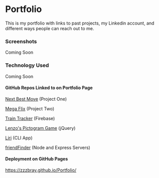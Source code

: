 # Portfolio

This is my portfolio with links to past projects, my Linkedin account, and different ways people can reach out to me.

### Screenshots
Coming Soon

### Technology Used
Coming Soon

#### GitHub Repos Linked to on Portfolio Page

[Next Best Move](https://github.com/zzzbray/evenStevens) (Project One)

[Mega Flix](https://github.com/zzzbray/projectTwo) (Project Two)

[Train Tracker](https://github.com/zzzbray/trainScheduler) (Firebase)

[Lenzo's Pictogram Game](https://github.com/zzzbray/lenzosPictogramGame) (jQuery)

[Liri](https://github.com/zzzbray/liriNodeApp) (CLI App)

[friendFinder](https://github.com/zzzbray/friendFinder) (Node and Express Servers)

#### Deployment on GitHub Pages
https://zzzbray.github.io/Portfolio/
